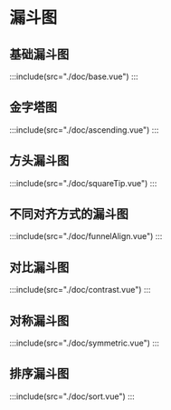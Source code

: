 # 漏斗图

## 基础漏斗图

:::include(src="./doc/base.vue")
:::

## 金字塔图

:::include(src="./doc/ascending.vue")
:::

## 方头漏斗图

:::include(src="./doc/squareTip.vue")
:::

## 不同对齐方式的漏斗图

:::include(src="./doc/funnelAlign.vue")
:::

## 对比漏斗图

:::include(src="./doc/contrast.vue")
:::

## 对称漏斗图

:::include(src="./doc/symmetric.vue")
:::


## 排序漏斗图

:::include(src="./doc/sort.vue")
:::

